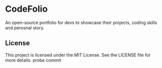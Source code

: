 # CodeFolio
An open-source portfolio for devs to showcase their projects, coding skills and perosnal story.

## License
This project is licensed under the MIT License. See the LICENSE file for more details.  probe commit
